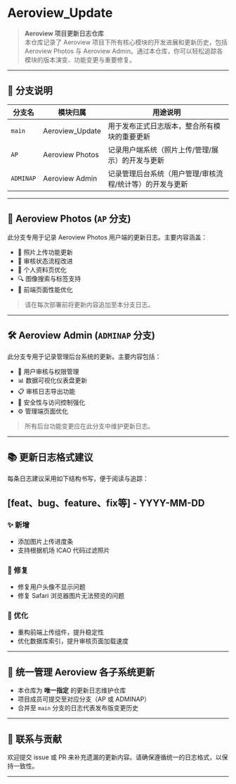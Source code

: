 # Aeroview_Update

> **Aeroview 项目更新日志仓库**  
本仓库记录了 Aeroview 项目下所有核心模块的开发进展和更新历史，包括 Aeroview Photos 与 Aeroview Admin。通过本仓库，你可以轻松追踪各模块的版本演变、功能变更与重要修复。

---

## 📁 分支说明

| 分支名     | 模块归属            | 用途说明 |
|------------|---------------------|----------|
| `main`     | Aeroview_Update     | 用于发布正式日志版本，整合所有模块的重要更新 |
| `AP`       | Aeroview Photos     | 记录用户端系统（照片上传/管理/展示）的开发与更新 |
| `ADMINAP`  | Aeroview Admin      | 记录管理后台系统（用户管理/审核流程/统计等）的开发与更新 |

---

## 📌 Aeroview Photos (`AP` 分支)

此分支专用于记录 Aeroview Photos 用户端的更新日志。主要内容涵盖：

- 📸 照片上传功能更新  
- 🧩 审核状态流程改进  
- 🧍 个人资料页优化  
- 🔍 图像搜索与标签支持  
- 🧭 前端页面性能优化

> 请在每次部署前将更新内容追加至本分支日志。

---

## 🛠 Aeroview Admin (`ADMINAP` 分支)

此分支专用于记录管理后台系统的更新。主要内容包括：

- 🛂 用户审核与权限管理  
- 📊 数据可视化仪表盘更新  
- 📋 审核日志导出功能  
- 🔐 安全性与访问控制强化  
- ⚙️ 管理端页面优化

> 所有后台功能变更应在此分支中维护更新日志。

---

## 📚 更新日志格式建议
每条日志建议采用如下结构书写，便于阅读与追踪：

## [feat、bug、feature、fix等] - YYYY-MM-DD
### ✨ 新增
- 添加图片上传进度条
- 支持根据机场 ICAO 代码过滤照片

### 🐛 修复
- 修复用户头像不显示问题
- 修复 Safari 浏览器图片无法预览的问题

### 🔁 优化
- 重构前端上传组件，提升稳定性
- 优化数据库索引，提升审核页面加载速度
---

## 🧭 统一管理 Aeroview 各子系统更新

- 本仓库为 **唯一指定** 的更新日志维护仓库
- 项目成员可提交至对应分支（AP 或 ADMINAP）
- 合并至 `main` 分支的日志代表发布版变更历史

---

## 📮 联系与贡献

欢迎提交 issue 或 PR 来补充遗漏的更新内容。请确保遵循统一的日志格式，以保持一致性。

---